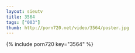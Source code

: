 ```yaml
--- 
layout: sieutv
title: 3564
tags: ["003"]
thumb: http://porn720.net/video/3564/poster.jpg
---
```

{% include porn720 key="3564" %} 
